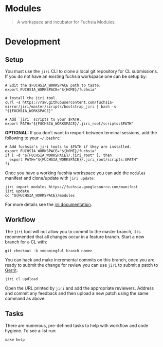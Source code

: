 Modules
=======

> A workspace and incubator for Fuchsia Modules.

# Development

## Setup

You must use the `jiri` CLI to clone a local git repository for CL submissions. If you do not have an existing fuchsia workspace one can be setup by:

    # Edit the $FUCHSIA_WORKSPACE path to taste.
    export FUCHSIA_WORKSPACE="${HOME}/fuchsia"

    # Install the jiri tool.
    curl -s https://raw.githubusercontent.com/fuchsia-mirror/jiri/master/scripts/bootstrap_jiri | bash -s "${FUCHSIA_WORKSPACE}"

    # Add `jiri` scripts to your $PATH.
    export PATH="${FUCHSIA_WORKSPACE}/.jiri_root/scripts:$PATH"

**OPTIONAL:** If you don't want to rexport between terminal sessions, add the following to your `~/.bashrc`:

    # Add fuchsia's jiri tools to $PATH if they are installed.
    export FUCHSIA_WORKSPACE="${HOME}/fuchsia"
    if [ -d "${FUCHSIA_WORKSPACE}/.jiri_root" ]; then
      export PATH="${FUCHSIA_WORKSPACE}/.jiri_root/scripts:$PATH"
    fi

Once you have a working fucshia workspace you can add the `modules` manifest and clone/update with `jiri update`:

    jiri import modules https://fuchsia.googlesource.com/manifest
    jiri update
    cd "${FUCHSIA_WORKSPACE}/modules

For more details see the [jiri documentation][jiri].

## Workflow

The `jiri` tool will not allow you to commit to the master branch, it is recommended that all changes occur in a feature branch. Start a new branch for a CL with:

    git checkout -b <meaningful branch name>

You can hack and make incremental commits on this branch, once you are ready to submit the change for review you can use `jiri` to submit a patch to [Gerrit][gerrit].

    jiri cl updload

Open the URL printed by `jiri` and add the appropriate reviewers. Address and commit any feedback and then upload a new patch using the same command as above.

## Tasks

There are numerous, pre-defined tasks to help with workflow and code hygiene. To see a list run:

    make help

[jiri]: https://fuchsia.googlesource.com/jiri
[gerrit]: https://fuchsia-review.googlesource.com/
